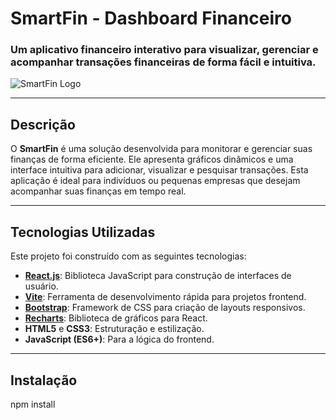 # **SmartFin - Dashboard Financeiro**

### Um aplicativo financeiro interativo para visualizar, gerenciar e acompanhar transações financeiras de forma fácil e intuitiva.

![SmartFin Logo](https://img.icons8.com/ios-filled/50/000000/financial-analytics.png) 

---

## **Descrição**

O **SmartFin** é uma solução desenvolvida para monitorar e gerenciar suas finanças de forma eficiente. Ele apresenta gráficos dinâmicos e uma interface intuitiva para adicionar, visualizar e pesquisar transações. Esta aplicação é ideal para indivíduos ou pequenas empresas que desejam acompanhar suas finanças em tempo real.

---

## **Tecnologias Utilizadas**

Este projeto foi construído com as seguintes tecnologias:

- **[React.js](https://reactjs.org/)**: Biblioteca JavaScript para construção de interfaces de usuário.
- **[Vite](https://vitejs.dev/)**: Ferramenta de desenvolvimento rápida para projetos frontend.
- **[Bootstrap](https://getbootstrap.com/)**: Framework de CSS para criação de layouts responsivos.
- **[Recharts](https://recharts.org/)**: Biblioteca de gráficos para React.
- **HTML5** e **CSS3**: Estruturação e estilização.
- **JavaScript (ES6+)**: Para a lógica do frontend.

---

## **Instalação**

npm install
